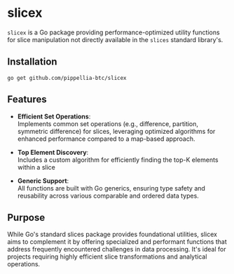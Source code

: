 # slicex

`slicex` is a Go package providing performance-optimized utility functions for slice manipulation not directly available in the `slices` standard library's.

## Installation
```
go get github.com/pippellia-btc/slicex
```

## Features
- **Efficient Set Operations**:   
Implements common set operations (e.g., difference, partition, symmetric difference) for slices, leveraging optimized algorithms for enhanced performance compared to a map-based approach.

- **Top Element Discovery**:   
Includes a custom algorithm for efficiently finding the top-K elements within a slice

- **Generic Support**:   
All functions are built with Go generics, ensuring type safety and reusability across various comparable and ordered data types.

## Purpose

While Go's standard slices package provides foundational utilities, slicex aims to complement it by offering specialized and performant functions that address frequently encountered challenges in data processing. It's ideal for projects requiring highly efficient slice transformations and analytical operations.
